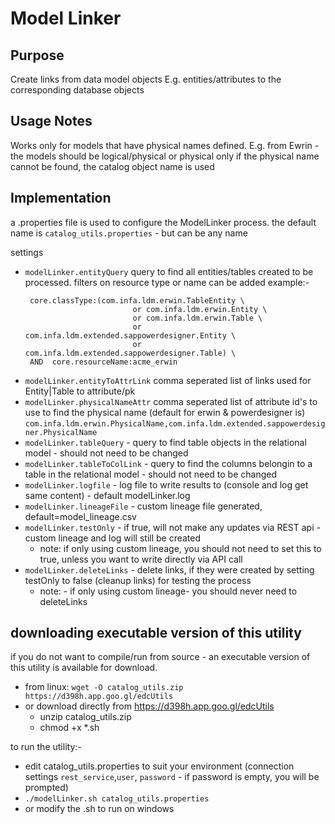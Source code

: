 # Model Linker

## Purpose

Create links from data model objects E.g. entities/attributes to the corresponding database objects

## Usage Notes

Works only for models that have physical names defined.  E.g. from Ewrin - the models should be logical/physical or physical only
if the physical name cannot be found, the catalog object name is used

## Implementation

a .properties file is used to configure the ModelLinker process.  the default name is `catalog_utils.properties` - but can be any name

settings

- `modelLinker.entityQuery`  query to find all entities/tables created to be processed.  filters on resource type or name can be added
   example:-
   ```
	core.classType:(com.infa.ldm.erwin.TableEntity \
                           or com.infa.ldm.erwin.Entity \
                           or com.infa.ldm.erwin.Table \
                           or com.infa.ldm.extended.sappowerdesigner.Entity \
                           or com.infa.ldm.extended.sappowerdesigner.Table) \
    AND  core.resourceName:acme_erwin
	```
- `modelLinker.entityToAttrLink` comma seperated list of links used for Entity|Table to attribute/pk 
- `modelLinker.physicalNameAttr` comma seperated list of attribute id's to use to find the physical name (default for erwin & powerdesigner is)
   `com.infa.ldm.erwin.PhysicalName,com.infa.ldm.extended.sappowerdesigner.PhysicalName`
- `modelLinker.tableQuery` - query to find table objects in the relational model - should not need to be changed
- `modelLinker.tableToColLink` - query to find the columns belongin to a table in the relational model - should not need to be changed
- `modelLinker.logfile` - log file to write results to (console and log get same content) - default modelLinker.log
- `modelLinker.lineageFile` - custom lineage file generated, default=model_lineage.csv
- `modelLinker.testOnly` - if true, will not make any updates via REST api - custom lineage and log will still be created
   - note:  if only using custom lineage, you should not need to set this to true, unless you want to write directly via API call
- `modelLinker.deleteLinks` - delete links, if they were created by setting testOnly to false (cleanup links) for testing the process
   - note: - if only using custom lineage- you should never need to deleteLinks

## downloading executable version of this utility

if you do not want to compile/run from source - an executable version of this utility is available for download.

- from linux:  `wget -O catalog_utils.zip https://d398h.app.goo.gl/edcUtils` 
- or download directly from <https://d398h.app.goo.gl/edcUtils>
  - unzip catalog_utils.zip
  - chmod +x *.sh
  
to run the utility:-
- edit catalog_utils.properties to suit your environment (connection settings `rest_service`,`user`, `password` - if password is empty, you will be prompted)
- `./modelLinker.sh catalog_utils.properties`
- or modify the .sh to run on windows




